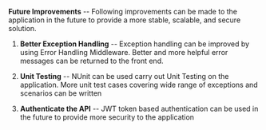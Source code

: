
**Future Improvements** --
Following improvements can be made to the application in the future to provide a more stable, scalable, and secure solution. 


1. **Better Exception Handling** --
   Exception handling can be improved by using Error Handling Middleware. Better and more helpful error messages can be returned to the front end.

2. **Unit Testing** --
   NUnit can be used carry out Unit Testing on the application. More unit test cases covering wide range of exceptions and scenarios can be written

3. **Authenticate the API** --
   JWT token based authentication can be used in the future to provide more security to the application
